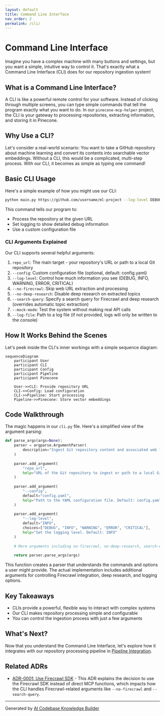 ```yaml
---
layout: default
title: Command Line Interface
nav_order: 2
permalink: /cli/
---
```


# Command Line Interface

Imagine you have a complex machine with many buttons and settings, but you want a simple, intuitive way to control it. That's exactly what a Command Line Interface (CLI) does for our repository ingestion system!

## What is a Command Line Interface?

A CLI is like a powerful remote control for your software. Instead of clicking through multiple screens, you can type simple commands that tell the program exactly what you want to do. In our `pinecone-mcp-helper` project, the CLI is your gateway to processing repositories, extracting information, and storing it in Pinecone.

## Why Use a CLI?

Let's consider a real-world scenario: You want to take a GitHub repository about machine learning and convert its contents into searchable vector embeddings. Without a CLI, this would be a complicated, multi-step process. With our CLI, it becomes as simple as typing one command!

## Basic CLI Usage

Here's a simple example of how you might use our CLI:

```bash
python main.py https://github.com/username/ml-project --log-level DEBUG --config custom_config.yaml
```

This command tells our program to:
- Process the repository at the given URL
- Set logging to show detailed debug information
- Use a custom configuration file

### CLI Arguments Explained

Our CLI supports several helpful arguments:

1. `repo_url`: The main target - your repository's URL or path to a local Git repository
2. `--config`: Custom configuration file (optional, default: config.yaml)
3. `--log-level`: Control how much information you see (DEBUG, INFO, WARNING, ERROR, CRITICAL)
4. `--no-firecrawl`: Skip web URL extraction and processing
5. `--no-deep-research`: Disable deep research on extracted topics
6. `--search-query`: Specify a search query for Firecrawl and deep research (overrides automatic topic extraction)
7. `--mock-mode`: Test the system without making real API calls
8. `--log-file`: Path to a log file (if not provided, logs will only be written to the console)

## How It Works Behind the Scenes

Let's peek inside the CLI's inner workings with a simple sequence diagram:

```mermaid
sequenceDiagram
    participant User
    participant CLI
    participant Config
    participant Pipeline
    participant Pinecone

    User->>CLI: Provide repository URL
    CLI->>Config: Load configuration
    CLI->>Pipeline: Start processing
    Pipeline->>Pinecone: Store vector embeddings
```

## Code Walkthrough

The magic happens in our `cli.py` file. Here's a simplified view of the argument parsing:

```python
def parse_args(args=None):
    parser = argparse.ArgumentParser(
        description="Ingest Git repository content and associated web links into a Pinecone vector database."
    )
    
    parser.add_argument(
        "repo_url",
        help="URL of the Git repository to ingest or path to a local Git repository."
    )
    
    parser.add_argument(
        "--config",
        default="config.yaml",
        help="Path to the YAML configuration file. Default: config.yaml"
    )
    
    parser.add_argument(
        "--log-level",
        default="INFO",
        choices=["DEBUG", "INFO", "WARNING", "ERROR", "CRITICAL"],
        help="Set the logging level. Default: INFO"
    )
    
    # More arguments including no-firecrawl, no-deep-research, search-query, mock-mode, and log-file
    
    return parser.parse_args(args)
```

This function creates a parser that understands the commands and options a user might provide. The actual implementation includes additional arguments for controlling Firecrawl integration, deep research, and logging options.

## Key Takeaways

- CLIs provide a powerful, flexible way to interact with complex systems
- Our CLI makes repository processing simple and configurable
- You can control the ingestion process with just a few arguments

## What's Next?

Now that you understand the Command Line Interface, let's explore how it integrates with our repository processing pipeline in [Pipeline Integration](02_pipeline_integration.md).

## Related ADRs

- [ADR-0001: Use Firecrawl SDK](adr/0001-use-firecrawl-sdk.md) - This ADR explains the decision to use the Firecrawl SDK instead of direct MCP functions, which impacts how the CLI handles Firecrawl-related arguments like `--no-firecrawl` and `--search-query`.

---

Generated by [AI Codebase Knowledge Builder](https://github.com/The-Pocket/Tutorial-Codebase-Knowledge)